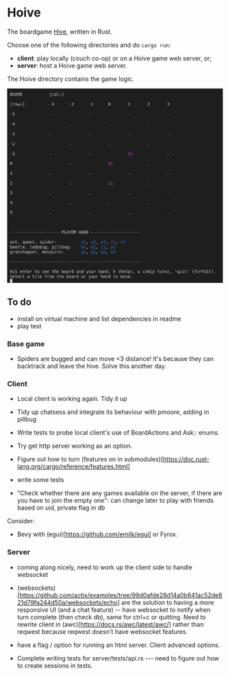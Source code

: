 # Hoive
The boardgame [Hive](https://en.wikipedia.org/wiki/Hive_(game)), written in Rust.

Choose one of the following directories and do `cargo run`:
- **client**: play locally (couch co-op) or on a Hoive game web server, or;
- **server**: host a Hoive game web server.

The Hoive directory contains the game logic.

![snapshot of the app](/misc/gameplay.png "snapshot of the app")

## To do

- install on virtual machine and list dependencies in readme
- play test


### Base game

- Spiders are bugged and can move <3 distance! It's because they can backtrack and leave the hive. Solve this another day.

### Client


- Local client is working again. Tidy it up
- Tidy up chatsess and integrate its behaviour with pmoore, adding in pillbug
- Write tests to probe local client's use of BoardActions and Ask:: enums.
- Try get http server working as an option.

- Figure out how to turn (features on in submodules)[https://doc.rust-lang.org/cargo/reference/features.html] 
- write some tests
- "Check whether there are any games available on the server, if there are you have to join the empty one": can change later to play with friends based on uid, private flag in db

Consider:
- Bevy with (egui)[https://github.com/emilk/egui] or Fyrox.


### Server

- coming along nicely, need to work up the client side to handle websocket
- (websockets)[https://github.com/actix/examples/tree/99d0afde28d14a0b641ac52de821d79fa244d50a/websockets/echo] are the solution to having a more responsive UI (and a chat feature) -- have websocket to notify when turn complete (then check db), same for ctrl+c or quitting. Need to rewrite client in (awc)[https://docs.rs/awc/latest/awc/] rather than reqwest because reqwest doesn't have websocket features.
- have a flag / option for running an html server. Client advanced options.

- Complete writing tests for server/tests/api.rs --- need to figure out how to create sessions in tests.


<!-- 
Things I wrote that no longer seem to apply:

- beetle rendering on stringboard is weird
- does pillbug sumoing need a bee check for either party? - I don't think this can ever happen given the other constraints


#### Refs

 [good ref](https://fdeantoni.medium.com/rust-actix-diesel-sqlite-d67a1c3ef0e) [good ref 2](https://github.com/vascokk/fullstack-rust/tree/main/server/src) [half done, now finish]



### "House rules"
Then it might be "fun" to add new animals in a non-standard version of the game e.g.:

* a centipede that can remove any adjacent (non-flying) animal permanently from that game (but then also dies), maybe also has limited moveset - moves like ladybird but with only 2 moves. Mosquitos copying centipede must die if used like centipede.
* a housefly that can move anywhere (including into small gaps an ant can't reach) for one turn (and then must fly back - if it can't return to its original spot, it dies for that game or is returned to player hand). Maybe it doesn't need to die or return, maybe it can fly freely but never land adjacent to bees or maybe even spiders so that you need to defend bee / other peices with spider. Maybe both are cool, I dunno.
* maybe other people have made custom hive peices that we can implement, search later.
 -->
